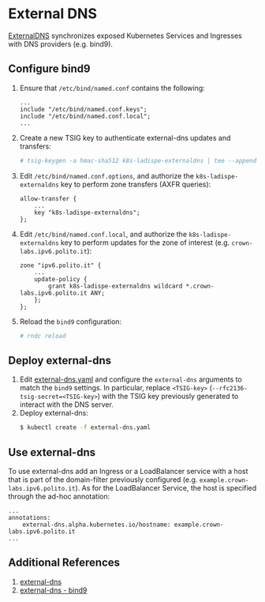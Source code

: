 # External DNS

[ExternalDNS](https://github.com/kubernetes-sigs/external-dns) synchronizes exposed Kubernetes Services and Ingresses with DNS providers (e.g. bind9).

## Configure bind9

1. Ensure that `/etc/bind/named.conf` contains the following:
    ```
    ...
    include "/etc/bind/named.conf.keys";
    include "/etc/bind/named.conf.local";
    ...
    ```
2. Create a new TSIG key to authenticate external-dns updates and transfers:
    ```sh
    # tsig-keygen -a hmac-sha512 k8s-ladispe-externaldns | tee --append /etc/bind/named.conf.keys
    ```
3. Edit `/etc/bind/named.conf.options`, and authorize the `k8s-ladispe-externaldns` key to perform zone transfers (AXFR queries):
    ```
    allow-transfer {
        ...
        key "k8s-ladispe-externaldns";
    };

    ```
4. Edit `/etc/bind/named.conf.local`, and authorize the `k8s-ladispe-externaldns` key to perform updates for the zone of interest (e.g. `crown-labs.ipv6.polito.it`):
    ```
    zone "ipv6.polito.it" {
        ...
        update-policy {
            grant k8s-ladispe-externaldns wildcard *.crown-labs.ipv6.polito.it ANY;
        };
    };
    ```
5. Reload the `bind9` configuration:
    ```sh
    # rndc reload
    ```


## Deploy external-dns

1. Edit [external-dns.yaml](external-dns.yaml) and configure the `external-dns` arguments to match the `bind9` settings.
   In particular, replace `<TSIG-key>` (`--rfc2136-tsig-secret=<TSIG-key>`) with the TSIG key previously generated to interact with the DNS server.
2. Deploy external-dns:
    ```sh
    $ kubectl create -f external-dns.yaml
    ```

## Use external-dns

To use external-dns add an Ingress or a LoadBalancer service with a host that is part of the domain-filter previously configured (e.g. `example.crown-labs.ipv6.polito.it`).
As for the LoadBalancer Service, the host is specified through the ad-hoc annotation:
```
...
annotations:
    external-dns.alpha.kubernetes.io/hostname: example.crown-labs.ipv6.polito.it
...
```


## Additional References
1. [external-dns](https://github.com/kubernetes-sigs/external-dns)
2. [external-dns - bind9](https://github.com/kubernetes-sigs/external-dns/blob/master/docs/tutorials/rfc2136.md)
